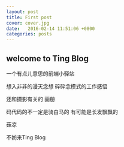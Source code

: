 ```yaml
---
layout: post
title: First post
cover: cover.jpg
date:   2016-02-14 11:51:06 +0800
categories: posts
---
```


## welcome to Ting Blog

一个有点儿意思的前端小驿站

想入非非的漫天念想  碎碎念模式的工作感悟

还和摄影有关的 画册

码代码的不一定是骑白马的 有可能是长发飘飘的

菇凉

不妨来Ting Blog 

